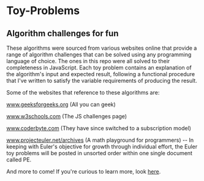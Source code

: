 # Toy-Problems
## Algorithm challenges for fun

These algorithms were sourced from various websites online that provide a range of algorithm challenges
that can be solved using any programming language of choice. The ones in this repo were all solved
to their completeness in JavaScript. Each toy problem contains an explanation of the algorithm's
input and expected result, following a functional procedure that I've written to satisfy the 
variable requirements of producing the result. 

Some of the websites that reference to these algorithms are:

www.geeksforgeeks.org (All you can geek)

www.w3schools.com (The JS challenges page)

www.coderbyte.com (They have since switched to a subscription model)

www.projecteuler.net/archives (A math playground for programmers)
-- In keeping with Euler's objective for growth through individual effort, the Euler toy problems will be posted in unsorted order within one single document called PE.

And more to come! If you're curious to learn more, look [here](https://programmers.stackexchange.com/questions/756/where-can-i-find-programming-puzzles-and-challenges "Stackoverflow").

